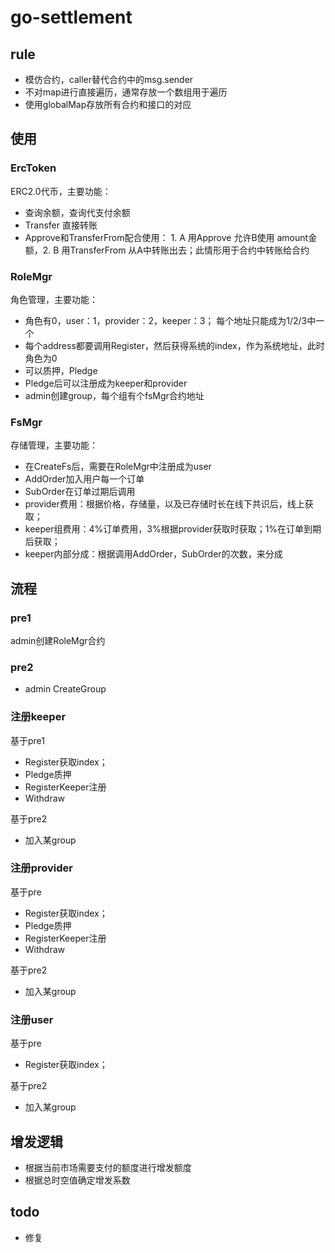 # go-settlement

## rule

+ 模仿合约，caller替代合约中的msg.sender
+ 不对map进行直接遍历，通常存放一个数组用于遍历
+ 使用globalMap存放所有合约和接口的对应

## 使用

### ErcToken

ERC2.0代币，主要功能：

+ 查询余额，查询代支付余额
+ Transfer 直接转账
+ Approve和TransferFrom配合使用： 1. A 用Approve 允许B使用 amount金额，2. B 用TransferFrom 从A中转账出去；此情形用于合约中转账给合约

### RoleMgr

角色管理，主要功能：

+ 角色有0，user：1，provider：2，keeper：3； 每个地址只能成为1/2/3中一个
+ 每个address都要调用Register，然后获得系统的index，作为系统地址，此时角色为0
+ 可以质押，Pledge
+ Pledge后可以注册成为keeper和provider
+ admin创建group，每个组有个fsMgr合约地址
  
### FsMgr

存储管理，主要功能：

+ 在CreateFs后，需要在RoleMgr中注册成为user
+ AddOrder加入用户每一个订单
+ SubOrder在订单过期后调用
+ provider费用：根据价格，存储量，以及已存储时长在线下共识后，线上获取；
+ keeper组费用：4%订单费用，3%根据provider获取时获取；1%在订单到期后获取；
+ keeper内部分成：根据调用AddOrder，SubOrder的次数，来分成

## 流程

### pre1

admin创建RoleMgr合约

### pre2

+ admin CreateGroup

### 注册keeper

基于pre1

+ Register获取index；
+ Pledge质押
+ RegisterKeeper注册
+ Withdraw

基于pre2

+ 加入某group

### 注册provider

基于pre

+ Register获取index；
+ Pledge质押
+ RegisterKeeper注册
+ Withdraw

基于pre2

+ 加入某group

### 注册user

基于pre

+ Register获取index；

基于pre2

+ 加入某group

## 增发逻辑

+ 根据当前市场需要支付的额度进行增发额度
+ 根据总时空值确定增发系数


## todo

+ 修复

